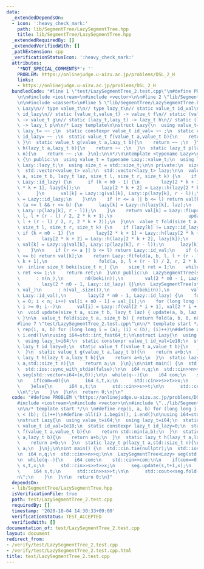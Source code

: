 ```yaml
---
data:
  _extendedDependsOn:
  - icon: ':heavy_check_mark:'
    path: lib/SegmentTree/LazySegmentTree.hpp
    title: lib/SegmentTree/LazySegmentTree.hpp
  _extendedRequiredBy: []
  _extendedVerifiedWith: []
  _pathExtension: cpp
  _verificationStatusIcon: ':heavy_check_mark:'
  attributes:
    '*NOT_SPECIAL_COMMENTS*': ''
    PROBLEM: https://onlinejudge.u-aizu.ac.jp/problems/DSL_2_H
    links:
    - https://onlinejudge.u-aizu.ac.jp/problems/DSL_2_H
  bundledCode: "#line 1 \"test/LazySegmentTree_2.test.cpp\"\n#define PROBLEM \"https://onlinejudge.u-aizu.ac.jp/problems/DSL_2_H\"\
    \n\n#include <iostream>\n#include <vector>\n\n#line 2 \"lib/SegmentTree/LazySegmentTree.hpp\"\
    \n\n#include <cassert>\n#line 5 \"lib/SegmentTree/LazySegmentTree.hpp\"\n\n//\
    \ Lazy\n// type value_t\n// type lazy_t\n// static value_t id_val\n// static value_t\
    \ id_lazy\n// static (value_t,value_t) -> value_t f\n// static (value_t,lazy_t)\
    \ -> value_t g\n// static (lazy_t,lazy_t) -> lazy_t h\n// static (lazy_t,size_t)\
    \ -> lazy_t p\n\n/* Lazy template\n\nstruct Lazy{\n  using value_t= ~~ ;\n  using\
    \ lazy_t= ~~ ;\n  static constexpr value_t id_val= ~~ ;\n  static constexpr lazy_t\
    \ id_lazy= ~~ ;\n  static value_t f(value_t a,value_t b){\n    return ~~ ;\n \
    \ }\n  static value_t g(value_t a,lazy_t b){\n    return ~~ ;\n  }\n  static lazy_t\
    \ h(lazy_t a,lazy_t b){\n    return ~~ ;\n  }\n  static lazy_t p(lazy_t a,std::size_t\
    \ n){\n    return ~~ ;\n  }\n};\n\n*/\n\ntemplate <typename Lazy>\nclass LazySegmentTree\
    \ {\n public:\n  using value_t = typename Lazy::value_t;\n  using lazy_t = typename\
    \ Lazy::lazy_t;\n  using size_t = std::size_t;\n\n private:\n  size_t n, n0;\n\
    \  std::vector<value_t> val;\n  std::vector<lazy_t> lazy;\n\n  value_t update(size_t\
    \ a, size_t b, lazy_t laz, size_t l, size_t r, size_t k) {\n    if (lazy[k] !=\
    \ Lazy::id_lazy) {\n      if (k < n0 - 1) {\n        lazy[2 * k + 1] = Lazy::h(lazy[2\
    \ * k + 1], lazy[k]);\n        lazy[2 * k + 2] = Lazy::h(lazy[2 * k + 2], lazy[k]);\n\
    \      }\n      val[k] = Lazy::g(val[k], Lazy::p(lazy[k], r - l));\n      lazy[k]\
    \ = Lazy::id_lazy;\n    }\n\n    if (r <= a || b <= l) return val[k];\n    if\
    \ (a <= l && r <= b) {\n      lazy[k] = Lazy::h(lazy[k], laz);\n      return Lazy::g(val[k],\
    \ Lazy::p(lazy[k], r - l));\n    }\n    return val[k] = Lazy::f(update(a, b, laz,\
    \ l, l + (r - l) / 2, 2 * k + 1),\n                            update(a, b, laz,\
    \ l + (r - l) / 2, r, 2 * k + 2));\n  }\n\n  value_t fold(size_t a, size_t b,\
    \ size_t l, size_t r, size_t k) {\n    if (lazy[k] != Lazy::id_lazy) {\n     \
    \ if (k < n0 - 1) {\n        lazy[2 * k + 1] = Lazy::h(lazy[2 * k + 1], lazy[k]);\n\
    \        lazy[2 * k + 2] = Lazy::h(lazy[2 * k + 2], lazy[k]);\n      }\n     \
    \ val[k] = Lazy::g(val[k], Lazy::p(lazy[k], r - l));\n      lazy[k] = Lazy::id_lazy;\n\
    \    }\n\n    if (r <= a || b <= l) return Lazy::id_val;\n    if (a <= l && r\
    \ <= b) return val[k];\n    return Lazy::f(fold(a, b, l, l + (r - l) / 2, 2 *\
    \ k + 1),\n                   fold(a, b, l + (r - l) / 2, r, 2 * k + 2));\n  }\n\
    \n  inline size_t beki(size_t n_) {\n    size_t ret = 1;\n    while (ret < n_)\
    \ ret <<= 1;\n    return ret;\n  }\n\n public:\n  LazySegmentTree(size_t n_)\n\
    \      : n(n_),\n        n0(beki(n)),\n        val(2 * n0 - 1, Lazy::id_val),\n\
    \        lazy(2 * n0 - 1, Lazy::id_lazy) {}\n\n  LazySegmentTree(std::vector<value_t>\
    \ val_)\n      : n(val_.size()),\n        n0(beki(n)),\n        val(2 * n0 - 1,\
    \ Lazy::id_val),\n        lazy(2 * n0 - 1, Lazy::id_lazy) {\n    for (size_t i\
    \ = 0; i < n; i++) val[i + n0 - 1] = val_[i];\n    for (long long i = n0 - 2;\
    \ i >= 0; i--)\n      val[i] = Lazy::f(val[2 * i + 1], val[2 * i + 2]);\n  }\n\
    \n  void update(size_t a, size_t b, lazy_t laz) { update(a, b, laz, 0, n0, 0);\
    \ }\n\n  value_t fold(size_t a, size_t b) { return fold(a, b, 0, n0, 0); }\n};\n\
    #line 7 \"test/LazySegmentTree_2.test.cpp\"\n\n/* template start */\n \n#define\
    \ rep(i, a, b) for (long long i = (a); (i) < (b); (i)++)\n#define all(i) i.begin(),\
    \ i.end()\n\nusing i64=std::int_fast64_t;\n\nstruct Lazy{\n  using value_t=i64;\n\
    \  using lazy_t=i64;\n  static constexpr value_t id_val=1e18;\n  static constexpr\
    \ lazy_t id_lazy=0;\n  static value_t f(value_t a,value_t b){\n    return std::min(a,b);\n\
    \  }\n  static value_t g(value_t a,lazy_t b){\n    return a+b;\n  }\n  static\
    \ lazy_t h(lazy_t a,lazy_t b){\n    return a+b;\n  }\n  static lazy_t p(lazy_t\
    \ a,std::size_t n){\n    return a;\n  }\n};\n\nint main() {\n  std::cin.tie(nullptr);\n\
    \  std::ios::sync_with_stdio(false);\n\n  i64 n,q;\n  std::cin>>n>>q;\n\n  LazySegmentTree<Lazy>\
    \ seg(std::vector<i64>(n,0));\n\n  while(q--){\n    i64 com;\n    std::cin>>com;\n\
    \n    if(com==0){\n      i64 s,t,x;\n      std::cin>>s>>t>>x;\n      seg.update(s,t+1,x);\n\
    \    }else{\n      i64 s,t;\n      std::cin>>s>>t;\n\n      std::cout<<seg.fold(s,t+1)<<\"\
    \\n\";\n    }\n  }\n\n  return 0;\n}\n"
  code: "#define PROBLEM \"https://onlinejudge.u-aizu.ac.jp/problems/DSL_2_H\"\n\n\
    #include <iostream>\n#include <vector>\n\n#include \"../lib/SegmentTree/LazySegmentTree.hpp\"\
    \n\n/* template start */\n \n#define rep(i, a, b) for (long long i = (a); (i)\
    \ < (b); (i)++)\n#define all(i) i.begin(), i.end()\n\nusing i64=std::int_fast64_t;\n\
    \nstruct Lazy{\n  using value_t=i64;\n  using lazy_t=i64;\n  static constexpr\
    \ value_t id_val=1e18;\n  static constexpr lazy_t id_lazy=0;\n  static value_t\
    \ f(value_t a,value_t b){\n    return std::min(a,b);\n  }\n  static value_t g(value_t\
    \ a,lazy_t b){\n    return a+b;\n  }\n  static lazy_t h(lazy_t a,lazy_t b){\n\
    \    return a+b;\n  }\n  static lazy_t p(lazy_t a,std::size_t n){\n    return\
    \ a;\n  }\n};\n\nint main() {\n  std::cin.tie(nullptr);\n  std::ios::sync_with_stdio(false);\n\
    \n  i64 n,q;\n  std::cin>>n>>q;\n\n  LazySegmentTree<Lazy> seg(std::vector<i64>(n,0));\n\
    \n  while(q--){\n    i64 com;\n    std::cin>>com;\n\n    if(com==0){\n      i64\
    \ s,t,x;\n      std::cin>>s>>t>>x;\n      seg.update(s,t+1,x);\n    }else{\n \
    \     i64 s,t;\n      std::cin>>s>>t;\n\n      std::cout<<seg.fold(s,t+1)<<\"\\\
    n\";\n    }\n  }\n\n  return 0;\n}"
  dependsOn:
  - lib/SegmentTree/LazySegmentTree.hpp
  isVerificationFile: true
  path: test/LazySegmentTree_2.test.cpp
  requiredBy: []
  timestamp: '2020-10-04 14:30:33+09:00'
  verificationStatus: TEST_ACCEPTED
  verifiedWith: []
documentation_of: test/LazySegmentTree_2.test.cpp
layout: document
redirect_from:
- /verify/test/LazySegmentTree_2.test.cpp
- /verify/test/LazySegmentTree_2.test.cpp.html
title: test/LazySegmentTree_2.test.cpp
---
```

